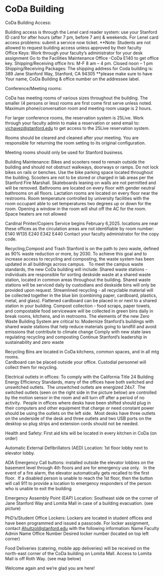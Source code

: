# CoDa Building

CoDa Building Access:

Building access is through the Lenel card reader system: use your Stanford ID card for after hours (after 7 pm, before 7 am) & weekends.
For Lenel card access problems: submit a service now ticket.  **Note: Students are not allowed to request building access unless approved by their faculty  
Office Keys:
Work through your faculty’s administrator for your desk assignment
Go to the Facilities Maintenance Office -CoDa E140 to get office key.
Shipping/Receiving office hrs:  M-F 8 am – 4 pm.  Closed noon – 1 pm
Shipping/Receiving Packages:
The shipping address for Coda building is:  
	389 Jane Stanford Way, Stanford, CA  94305
**please make sure to have Your name, CoDa Building & office number on the addressee label.
   
Conference/Meeting rooms:

CoDa has meeting rooms of various sizes throughout the building.  The smaller (4 persons or less) rooms are first come first serve unless noted.  Maximum phone/conversation room and meeting room usage is 2 hours.  

For larger conference rooms, the reservation system is 25Live.
Work through your faculty admin to make a reservation or send email to: vichavez@stanford.edu to get access to the 25Live reservation system.

Rooms should be cleared and cleaned after your meeting.  You are responsible for returning the room setting to its original configuration.

Meeting rooms should only be used for Stanford business.









Building Maintenance:
Bikes and scooters need to remain outside the building and should not obstruct walkways, doorways or ramps.  Do not lock bikes on rails or benches.  Use the bike parking space located throughout the building.
Scooters are not to be stored or charged in lab areas per the Stanford Fire Marshall.
Skateboards leaning on walls are not permitted and will be removed.
Bathrooms are located on every floor with gender neutral bathrooms on all floors.
Lactation rooms are located on every floor near the restrooms.
Room temperature controlled by university facilities with the room occupant able to set temperatures two degrees up or down for the room.  Opening a window in the room will shut off the AC for the room.  Space heaters are not allowed 

Cardinal Printer/Copiers Service begins February 6,2025.  locations are near these offices as the circulation areas are not identifiable by room number:
 
E140
W135
E240
E342
E440
Contact your faculty administrator for the copy code.


Recycling,Compost and Trash Stanford is on the path to zero waste, defined as 90% waste reduction or more, by 2030. To achieve this goal and to increase access to recycling and composting, the waste system has been updated in all buildings across campus.
 
To meet the campus waste standards, the new CoDa building will include:
Shared waste stations - individuals are responsible for sorting deskside waste at a shared waste station, located in common areas throughout the building. Shared waste stations will be serviced daily by custodians and deskside bins will only be provided upon request.
Streamlined recycling - all recyclable material will be collected together in the blue bin (combining paper, cardboard, plastics, metal, and glass). Flattened cardboard can be placed in or next to a shared station in your building.
Compost collection - food scraps, paper towels, and compostable food serviceware will be collected in green bins daily in break rooms, kitchens, and in restrooms.
The elements of the new Zero Waste Building System are critical to:
Modernize Stanford’s buildings with shared waste stations that help reduce materials going to landfill and avoid emissions that contribute to climate change
Comply with new state laws regulating recycling and composting
Continue Stanford’s leadership in sustainability and zero waste

Recycling Bins are located in CoDa kitchens, common spaces, and in all mtg rooms.  
Cardboard can be placed outside your office.  Custodial personnel will collect them for recycling.




Electrical outlets in offices:
To comply with the California Title 24 Building Energy Efficiency Standards, many of the offices have both switched and unswitched outlets.  The unswitched outlets are energized 24x7.  The switched outlets (seen on the right side in the picture below) are controlled by the motion sensor in the room and will turn off after a period of no activity.  People in offices where desks have been shifted should plug in their computers and other equipment that charge or need constant power should be using the outlets on the left side.  Most desks have three outlets on the underside of the desk and three outlets and two USB ports on the desktop so plug strips and extension cords should not be needed.





Health and Safety:
First aid kits will be located in every kitchen in CoDa (on order)

Automatic External Defibrillators (AED) Location: 1st floor lobby next to elevator lobby. 

ADA Emergency Call buttons: installed outside the elevator lobbies on the basement level through 4th floors and are for emergency use only.   In the event of a fire alarm, the elevator automatically gets recalled to the first floor.  If a disabled person is unable to reach the 1st floor, then the button will call 911 to provide a location to emergency responders of the person who is unable to exit the building









Emergency Assembly Point (EAP) Location: Southeast side on the corner of Jane Stanford Way and Lomita Mall in case of a building evacuation. (see picture)




PhD’s/Student Office Lockers: Lockers are located in student offices and have been programmed and issued a passcode.  For locker assignment, contact Ahuitzol@stanford.edu with the following information:
Name
Faculty Admin Name
Office Number
Desired locker number (located on top left corner) 

Food Deliveries (catering, mobile app deliveries) will be received on the north-east corner of the CoDa building on Lomita Mall.  Access to Lomita Mall is off Roth Way.  (see map below)







Welcome again and we’re glad you are here!

